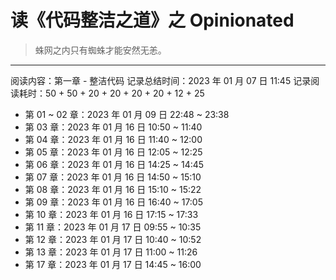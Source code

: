 # 读《代码整洁之道》之 Opinionated

> 蛛网之内只有蜘蛛才能安然无恙。

---

阅读内容：第一章 - 整洁代码
记录总结时间：2023 年 01 月 07 日 11:45
记录阅读耗时：50 + 50 + 20 + 20 + 20 + 20 + 12 + 25

- 第 01 ~ 02 章：2023 年 01 月 09 日 22:48 ~ 23:38
- 第 03 章：2023 年 01 月 16 日 10:50 ~ 11:40
- 第 04 章：2023 年 01 月 16 日 11:40 ~ 12:00
- 第 05 章：2023 年 01 月 16 日 12:05 ~ 12:25
- 第 06 章：2023 年 01 月 16 日 14:25 ~ 14:45
- 第 07 章：2023 年 01 月 16 日 14:50 ~ 15:10
- 第 08 章：2023 年 01 月 16 日 15:10 ~ 15:22
- 第 09 章：2023 年 01 月 16 日 16:40 ~ 17:05
- 第 10 章：2023 年 01 月 16 日 17:15 ~ 17:33
- 第 11 章：2023 年 01 月 17 日 09:55 ~ 10:35
- 第 12 章：2023 年 01 月 17 日 10:40 ~ 10:52
- 第 13 章：2023 年 01 月 17 日 11:00 ~ 11:26
- 第 17 章：2023 年 01 月 17 日 14:45 ~ 16:00
